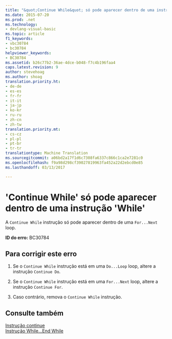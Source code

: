 ```yaml
---
title: "&quot;Continue While&quot; só pode aparecer dentro de uma instrução &quot;While&quot; | Documentos do Microsoft"
ms.date: 2015-07-20
ms.prod: .net
ms.technology:
- devlang-visual-basic
ms.topic: article
f1_keywords:
- vbc30784
- bc30784
helpviewer_keywords:
- BC30784
ms.assetid: b26c77b2-36ae-4dce-b048-f7c4b196faa4
caps.latest.revision: 9
author: stevehoag
ms.author: shoag
translation.priority.ht:
- de-de
- es-es
- fr-fr
- it-it
- ja-jp
- ko-kr
- ru-ru
- zh-cn
- zh-tw
translation.priority.mt:
- cs-cz
- pl-pl
- pt-br
- tr-tr
translationtype: Machine Translation
ms.sourcegitcommit: a06bd2a17f1d6c7308fa6337c866c1ca2e7281c0
ms.openlocfilehash: f9a98d298cf39027819963fa452a22d2ebcd0e85
ms.lasthandoff: 03/13/2017

---
```

# <a name="39continue-while39-can-only-appear-inside-a-39while39-statement"></a>'Continue While' só pode aparecer dentro de uma instrução 'While'
A `Continue While` instrução só pode aparecer dentro de uma `For...Next` loop.  
  
 **ID do erro:** BC30784  
  
## <a name="to-correct-this-error"></a>Para corrigir este erro  
  
1.  Se o `Continue While` instrução está em uma `Do...Loop` loop, altere a instrução `Continue Do`.  
  
2.  Se o `Continue While` instrução está em uma `For...Next` loop, altere a instrução `Continue For`.  
  
3.  Caso contrário, remova o `Continue While` instrução.  
  
## <a name="see-also"></a>Consulte também  
 [Instrução continue](../../visual-basic/language-reference/statements/continue-statement.md)   
 [Instrução While...End While](../../visual-basic/language-reference/statements/while-end-while-statement.md)
